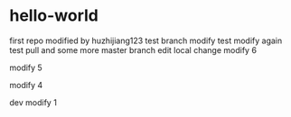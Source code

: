 # hello-world
first repo
modified by huzhijiang123
test branch modify
test modify again
test pull and some more
master branch edit
local change
modify 6



modify 5

modify 4

dev modify 1

